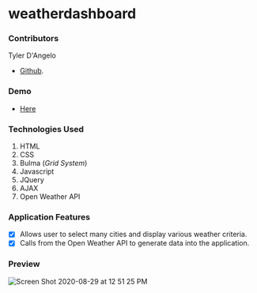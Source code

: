 # weatherdashboard

### Contributors

Tyler D'Angelo

- [Github](https://github.com/tydangelo18).

### Demo

- [Here](https://tydangelo18.github.io/weatherdashboard/)

### Technologies Used

1. HTML
2. CSS
3. Bulma (_Grid System_)
4. Javascript
5. JQuery
6. AJAX
7. Open Weather API


### Application Features

- [x] Allows user to select many cities and display various weather criteria.
- [x] Calls from the Open Weather API to generate data into the application.

### Preview

![Screen Shot 2020-08-29 at 12 51 25 PM](https://user-images.githubusercontent.com/60044459/91643151-64c3c680-e9f6-11ea-92f4-ea8a65fffac8.png)

